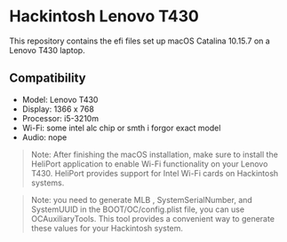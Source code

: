 # Hackintosh Lenovo T430

This repository contains the efi files set up macOS Catalina 10.15.7 on a Lenovo T430 laptop.

## Compatibility

- Model: Lenovo T430
- Display: 1366 x 768
- Processor: i5-3210m
- Wi-Fi: some intel alc chip or smth i forgor exact model
- Audio: nope

> Note: After finishing the macOS installation, make sure to install the HeliPort application to enable Wi-Fi functionality on your Lenovo T430. HeliPort provides support for Intel Wi-Fi cards on Hackintosh systems.

> Note: you need to generate MLB , SystemSerialNumber, and SystemUUID in the BOOT/OC/config.plist file, you can use OCAuxiliaryTools. This tool provides a convenient way to generate these values for your Hackintosh system.